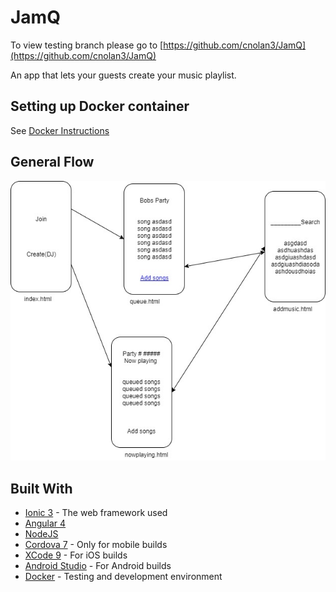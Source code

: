 # JamQ
To view testing branch please go to [https://github.com/cnolan3/JamQ](https://github.com/cnolan3/JamQ)

An app that lets your guests create your music playlist.


## Setting up Docker container
See [Docker Instructions](docker.md)

## General Flow
![Alt text](Pageflow.jpg?raw=true "JamQ")

## Built With
- [Ionic 3](https://ionicframework.com/) - The web framework used
- [Angular 4](https://angular.io/) 
- [NodeJS](https://nodejs.org/)
- [Cordova 7](https://cordova.apache.org/#getstarted) - Only for mobile builds
- [XCode 9](https://developer.apple.com/xcode/) - For iOS builds
- [Android Studio](https://developer.android.com/studio/install.html) - For Android builds
- [Docker](https://www.docker.com/) - Testing and development environment
